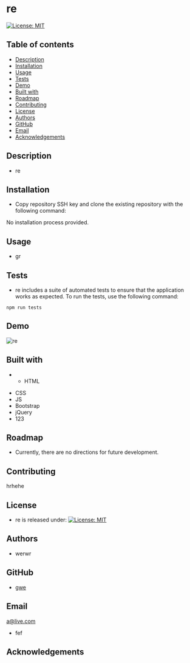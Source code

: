 # re

[![License: MIT](https://img.shields.io/badge/License-MIT-yellow.svg)](https://opensource.org/licenses/MIT)

## Table of contents

- [Description](#description)
- [Installation](#installation)
- [Usage](#usage)
- [Tests](#tests)
- [Demo](#demo)
- [Built with](#built-with)
- [Roadmap](#roadmap)
- [Contributing](#contributing)
- [License](#license)
- [Authors](#authors)
- [GitHub](#github)
- [Email](#email)
- [Acknowledgements](#acknowledgements)

## Description
- re

## Installation

- Copy repository SSH key and clone the existing repository with the following command:

No installation process provided.

## Usage

- gr

## Tests

- re includes a suite of automated tests to ensure that the application works as expected. To run the tests, use the following command:

```
npm run tests
```

## Demo

![re](undefined)

## Built with

- * HTML
* CSS
* JS
* Bootstrap
* jQuery
* 123

## Roadmap

- Currently, there are no directions for future development.

## Contributing

hrhehe

## License

- re is released under:  [![License: MIT](https://img.shields.io/badge/License-MIT-yellow.svg)](https://opensource.org/licenses/MIT)

## Authors

- werwr

## GitHub 

- [gwe](gwe)

## Email

a@live.com

- fef

## Acknowledgements


